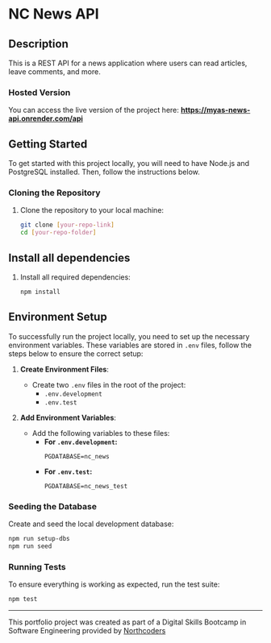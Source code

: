 # NC News API

## Description
This is a REST API for a news application where users can read articles, leave comments, and more.  

### Hosted Version

You can access the live version of the project here: **https://myas-news-api.onrender.com/api**

## Getting Started

To get started with this project locally, you will need to have Node.js and PostgreSQL installed. Then, follow the instructions below.

### Cloning the Repository

1. Clone the repository to your local machine:

   ```bash
   git clone [your-repo-link]
   cd [your-repo-folder]

## Install all dependencies

1. Install all required dependencies:
   ```bash
   npm install

## Environment Setup

To successfully run the project locally, you need to set up the necessary environment variables. These variables are stored in `.env` files, follow the steps below to ensure the correct setup:

1. **Create Environment Files**: 
   - Create two `.env` files in the root of the project:
     - `.env.development`
     - `.env.test`

2. **Add Environment Variables**:
   - Add the following variables to these files:
     - **For `.env.development`:**
       ```env
       PGDATABASE=nc_news
       ```
     - **For `.env.test`:**
       ```env
       PGDATABASE=nc_news_test
       ```
       
### Seeding the Database

Create and seed the local development database:

```bash
npm run setup-dbs
npm run seed
```
### Running Tests

To ensure everything is working as expected, run the test suite:

```bash
npm test
```
---

This portfolio project was created as part of a Digital Skills Bootcamp in Software Engineering provided by [Northcoders](https://northcoders.com/)
